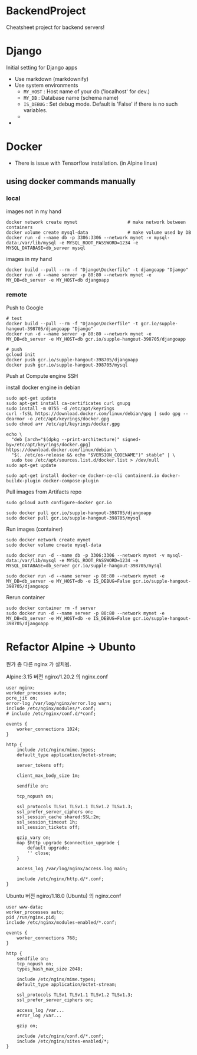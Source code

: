 # BackendProject

Cheatsheet project for backend servers!

# Django

Initial setting for Django apps
- Use markdown (markdownify)
- Use system environments
  - `MY_HOST` : Host name of your db ('localhost' for dev.)
  - `MY_DB` : Database name (schema name)
  - `IS_DEBUG` : Set debug mode. Default is 'False' if there is no such variables.
  - 
- 

# Docker

- There is issue with Tensorflow installation. (in Alpine linux)


## using docker commands manually

### local

images not in my hand

```shell
docker network create mynet                   # make network between containers
docker volume create mysql-data               # make volume used by DB
docker run -d --name db -p 3306:3306 --network mynet -v mysql-data:/var/lib/mysql -e MYSQL_ROOT_PASSWORD=1234 -e MYSQL_DATABASE=db_server mysql
```

images in my hand

```shell
docker build --pull --rm -f "Django\Dockerfile" -t djangoapp "Django"
docker run -d --name server -p 80:80 --network mynet -e MY_DB=db_server -e MY_HOST=db djangoapp

```

### remote

Push to Google

```shell
# test
docker build --pull --rm -f "Django\Dockerfile" -t gcr.io/supple-hangout-398705/djangoapp "Django"
docker run -d --name server -p 80:80 --network mynet -e MY_DB=db_server -e MY_HOST=db gcr.io/supple-hangout-398705/djangoapp

# push
gcloud init
docker push gcr.io/supple-hangout-398705/djangoapp
docker push gcr.io/supple-hangout-398705/mysql
```


Push at Compute engine SSH

install docker engine in debian

```shell
sudo apt-get update
sudo apt-get install ca-certificates curl gnupg
sudo install -m 0755 -d /etc/apt/keyrings
curl -fsSL https://download.docker.com/linux/debian/gpg | sudo gpg --dearmor -o /etc/apt/keyrings/docker.gpg
sudo chmod a+r /etc/apt/keyrings/docker.gpg

echo \
  "deb [arch="$(dpkg --print-architecture)" signed-by=/etc/apt/keyrings/docker.gpg] https://download.docker.com/linux/debian \
  "$(. /etc/os-release && echo "$VERSION_CODENAME")" stable" | \
  sudo tee /etc/apt/sources.list.d/docker.list > /dev/null
sudo apt-get update

sudo apt-get install docker-ce docker-ce-cli containerd.io docker-buildx-plugin docker-compose-plugin
```

Pull images from Artifacts repo

```shell
sudo gcloud auth configure-docker gcr.io

sudo docker pull gcr.io/supple-hangout-398705/djangoapp
sudo docker pull gcr.io/supple-hangout-398705/mysql
```

Run images (container)

```shell
sudo docker network create mynet
sudo docker volume create mysql-data

sudo docker run -d --name db -p 3306:3306 --network mynet -v mysql-data:/var/lib/mysql -e MYSQL_ROOT_PASSWORD=1234 -e MYSQL_DATABASE=db_server gcr.io/supple-hangout-398705/mysql

sudo docker run -d --name server -p 80:80 --network mynet -e MY_DB=db_server -e MY_HOST=db -e IS_DEBUG=False gcr.io/supple-hangout-398705/djangoapp
```

Rerun container

```shell
sudo docker container rm -f server
sudo docker run -d --name server -p 80:80 --network mynet -e MY_DB=db_server -e MY_HOST=db -e IS_DEBUG=False gcr.io/supple-hangout-398705/djangoapp
```

# Refactor Alpine -> Ubunto 

뭔가 좀 다른 nginx 가 설치됨.

Alpine:3.15 버전 nginx/1.20.2 의 nginx.conf
```
user nginx;
workder_processes auto;
pcre_jit on;
error-log /var/log/nginx/error.log warn;
include /etc/nginx/modules/*.conf;
# include /etc/nginx/conf.d/*conf;

events {
	worker_connections 1024;
}

http {
	include /etc/nginx/mime.types;
	default_type application/octet-stream;

	server_tokens off;

	client_max_body_size 1m;

	sendfile on;

	tcp_nopush on;

	ssl_protocols TLSv1 TLSv1.1 TLSv1.2 TLSv1.3;
	ssl_prefer_server_ciphers on;
	ssl_session_cache shared:SSL:2m;
	ssl_session_timeout 1h;
	ssl_session_tickets off;

	gzip_vary on;
	map $http_upgrade $connection_upgrade {
		default upgrade;
		'' close;
	}

	access_log /var/log/nginx/access.log main;

	include /etc/nginx/http.d/*.conf;
}
```


Ubuntu 버전 nginx/1.18.0 (Ubuntu) 의 nginx.conf
```
user www-data;
worker_processes auto;
pid /run/nginx.pid;
include /etc/nginx/modules-enabled/*.conf;

events {
	worker_connections 768;
}

http {
	sendfile on;
	tcp_nopush on;
	types_hash_max_size 2048;

	include /etc/nginx/mime.types;
	default_type application/octet-stream;

	ssl_protocols TLSv1 TLSv1.1 TLSv1.2 TLSv1.3;
	ssl_prefer_server_ciphers on;

	access_log /var...
	error_log /var...

	gzip on;

	include /etc/nginx/conf.d/*.conf;
	include /etc/nginx/sites-enabled/*;
}
```